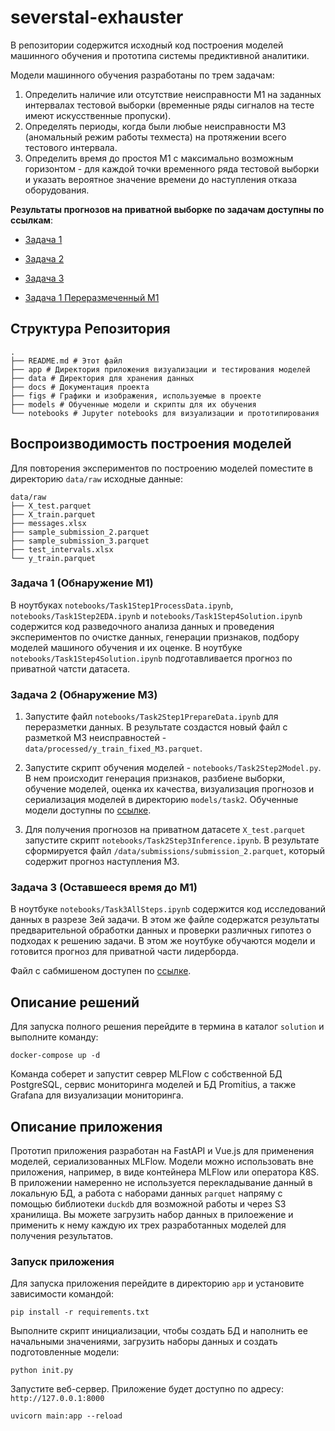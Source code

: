 # severstal-exhauster

В репозитории содержится исходный код построения моделей машинного обучения и прототипа системы предиктивной аналитики.

Модели машинного обучения разработаны по трем задачам:

1. Определить наличие или отсутствие неисправности М1 на заданных интервалах тестовой выборки (временные ряды сигналов на тесте имеют искусственные пропуски).
2. Определять периоды, когда были любые неисправности М3 (аномальный режим работы техместа) на протяжении всего тестового интервала.
3. Определить время до простоя М1 с максимально возможным горизонтом - для каждой точки временного ряда тестовой выборки и указать вероятное значение времени до наступления отказа оборудования.

__Результаты прогнозов на приватной выборке по задачам доступны по ссылкам__:
-  [Задача 1](https://disk.yandex.com/i/FrliIthuhIxgMw)
-  [Задача 2](https://cloud.mail.ru/public/xNtu/Rz94iFcyd)
-  [Задача 3](https://drive.google.com/file/d/1RxTsrN7vPmGlcBILJBOIOlbwZk61_Svu/view)

-  [Задача 1 Переразмеченный М1](/data/submissions//Processed_toir2.xlsx)

## Структура Репозитория

```
.
├── README.md # Этот файл
├── app # Директория приложения визуализации и тестирования моделей
├── data # Директория для хранения данных
├── docs # Документация проекта
├── figs # Графики и изображения, используемые в проекте
├── models # Обученные модели и скрипты для их обучения
└── notebooks # Jupyter notebooks для визуализации и прототипирования
```

## Воспроизводимость построения моделей

Для повторения экспериментов по построению моделей поместите в директорию `data/raw` исходные данные:

```
data/raw
├── X_test.parquet
├── X_train.parquet
├── messages.xlsx
├── sample_submission_2.parquet
├── sample_submission_3.parquet
├── test_intervals.xlsx
└── y_train.parquet
```
### Задача 1 (Обнаружение M1)

В ноутбуках `notebooks/Task1Step1ProcessData.ipynb`, `notebooks/Task1Step2EDA.ipynb` и `notebooks/Task1Step4Solution.ipynb` содержится код разведочного анализа данных и проведения экспериментов по очистке данных, генерации признаков, подбору моделей машиного обучения и их оценке.
В ноутбуке `notebooks/Task1Step4Solution.ipynb` подготавливается прогноз по приватной чатсти датасета.

### Задача 2 (Обнаружение M3)

1. Запустите файл `notebooks/Task2Step1PrepareData.ipynb` для переразметки данных. В результате создастся новый файл с разметкой M3 неисправностей - `data/processed/y_train_fixed_M3.parquet`.

2. Запустите скрипт обучения моделей - `notebooks/Task2Step2Model.py`. В нем происходит генерация признаков, разбиене выборки, обучение моделей, оценка их качества, визуализация прогнозов и сериализация моделей в директорию `models/task2`. Обученные модели доступны по [ссылке](https://cloud.mail.ru/public/viwd/7TtLJ4bcS).

3. Для получения прогнозов на приватном датасете `X_test.parquet` запустите скрипт `notebooks/Task2Step3Inference.ipynb`. В результате сформируется файл `/data/submissions/submission_2.parquet`, который содержит прогноз наступления M3.

### Задача 3 (Оставшееся время до М1)
В ноутбуке `notebooks/Task3AllSteps.ipynb` содержится код исследований данных в разрезе 3ей задачи. В этом же файле содержатся результаты предварительной обработки данных и проверки различных гипотез о подходах к решению задачи. В этом же ноутбуке обучаются модели и готовится прогноз для приватной части лидерборда.

Файл с сабмишеном доступен по [ссылке](https://drive.google.com/file/d/1RxTsrN7vPmGlcBILJBOIOlbwZk61_Svu/view?usp=share_link).

## Описание решений
Для запуска полного решения перейдите в термина в каталог `solution` и выполните команду:
```
docker-compose up -d
```
Команда соберет и запустит севрер MLFlow с собственной БД PostgreSQL, сервис мониторинга моделей и БД Promitius, а также Grafana для визуализации мониторинга.

## Описание приложения
Прототип приложения разработан на FastAPI и Vue.js для применения моделей, сериализованных MLFlow. Модели можно использовать вне приложения, например, в виде контейнера MLFlow или оператора K8S. В приложении намеренно не используется перекладывание данный в локальную БД, а работа с наборами данных `parquet` напряму с помощью библиотеки `duckdb` для возможной работы и через S3 хранилища.
Вы можете загрузить набор данных в прилоежение и применить к нему каждую их трех разработанных моделей для получения результатов.

### Запуск приложения

Для запуска приложения перейдите в директорию `app` и установите зависимости командой:
```
pip install -r requirements.txt
```

Выполните скрипт инициализации, чтобы создать БД и наполнить ее начальными значениями, загрузить наборы данных и создать подготовленные модели:
```
python init.py
```

Запустите веб-сервер. Приложение будет доступно по адресу: `http://127.0.0.1:8000`
```
uvicorn main:app --reload
```
